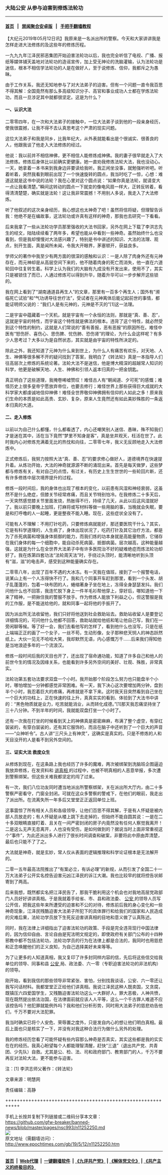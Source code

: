 ### 大陆公安 从参与迫害到修炼法轮功
------------------------

#### [首页](https://github.com/gfw-breaker/banned-news/blob/master/README.md) &nbsp;&nbsp;|&nbsp;&nbsp; [禁闻聚合安卓版](https://github.com/gfw-breaker/bn-android)  &nbsp;&nbsp;|&nbsp;&nbsp; [手把手翻墙教程](https://github.com/gfw-breaker/guides/wiki) 



<p>
 【大纪元2019年05月12日讯】我原来是一名派出所的警察。今天和大家讲讲我是怎样走进大法修炼的及这些年的修炼历程。
</p>
<p class="p4">
 <span class="s1">
  一九九九年江泽民邪恶集团开始迫害法轮功以后，我也完全听信了电视、广播、报纸等媒体铺天盖地对法轮功的造谣宣传，加上受无神论的洗脑灌输，认为法轮功是迷信，根本不相信学法轮功的人是在做好人，至于说修炼、信仰，我都斥之为愚昧。
 </span>
</p>
<p class="p4">
 <span class="s1">
  由于工作关系，我还无知地参与了对大法弟子的迫害。但有一个问题一直令我百思不得其解：全国竟然有那么多高级知识分子、高官和事业成功人士都在学炼法轮功，而且一旦涉足其中就都很坚定。这是为什么？
 </span>
</p>
<h4 class="p4">
 <span class="s1">
  <b>
   一、认识大法
  </b>
 </span>
</h4>
<p class="p4">
 <span class="s1">
  二零零四年，在一次和大法弟子的接触中，一位大法弟子谈到他的一段亲身经历，使我很震撼，让我不得不去认真思考这个严肃的现实问题。
 </span>
</p>
<p class="p4">
 <span class="s1">
  这位大法弟子和我是同乡，比我年纪大，从外表就能看出是个很诚实、很善良的人，他跟我谈了他走入大法修炼的经过。
 </span>
</p>
<p class="p4">
 <span class="s1">
  他说：我以前并不相信神佛，更不相信人能修炼成神佛。我的妻子很早就走入了大法修炼。修炼后身体比以前确实更健康。她一直劝我修炼法轮大法，我也没动心。
 </span>
 <span class="s1">
  一天，她拿着一本书来到我身边非要读给我听。我正闲坐没事，就勉强听听吧。听着听着，突然我看到眼前出现了一个快速旋转的圆点，我当时吃了一惊，心想：难道这就是这书中说的法轮？我在心里对这个圆点说：“如果你真是法轮，就请变大一点让我看清楚。”瞬间这转动的圆点一下就变的像电风扇一样大，正转反转着，看得清清楚楚，确实就是法轮！这让我非常震撼！不用别人多说，我走入了大法修炼。
 </span>
</p>
<p class="p4">
 <span class="s1">
  听了他叙述的这次亲身经历，我心想这也太神奇了吧！虽然将信将疑，但理智告诉我：他绝不是在编故事，这法轮功或许真有这样的神奇，那我也去研究一下看看。
 </span>
</p>
<p class="p4">
 <span class="s1">
  后来我拿了一些从法轮功学员那里强收的大法书回家，另外在网上下载了李洪志先生的经文，陆陆续续看了两年多，希望也能从中看到一些神奇。虽然始终什么也没看到，但是我却慢慢对大法感兴趣了，特别是书中讲述的知识、大法的法理、观点，别开生面，真是闻所未闻，令我大开眼界，茅塞顿开，获益良多。
 </span>
</p>
<p class="p4">
 <span class="s1">
  学师父的著作中我至少有两方面的很深的感触和认识：一是人除了肉身外还有元神存在，而元神却是从高层空间下来的，他不随着肉身的死亡而消失，他一直在六道轮回中往复转生着。科学上认为我们的大脑有九成没有开发出来，使用不了，其实只是被锁住了而已，人通过修炼可以得到升华，随着升华可以一步步解开这些锁的。
 </span>
</p>
<p class="p4">
 <span class="s1">
  我在网上看到了“湖南通道县再生人”的文章，那里有一百多个再生人；国外有“濒临死亡试验”和“气功诱导往世疗法”，受试者在元神离体后能记起前世的事情，都能证明师父说的：“我们人是有元神的，元神是不灭的”[1]这一法理。
 </span>
</p>
<p class="p4">
 <span class="s1">
  二是宇宙中蕴藏着一个天机，就是宇宙有一个永恒的法则，那就是“真、善、忍”，这就是宇宙的特性，而宇宙这个特性就是佛法的根本。违背了这个特性，就必然受到这个特性的制约，这就是人们常说的“善有善报，恶有恶报”的原因所在。难怪中医有“怒伤肝、喜伤心、思伤脾、忧伤肺、恐伤肾”的理论，为什么会这样呢？有多少人思考过？大多以为是自然状态，其实就是由宇宙的特性所决定的。
 </span>
</p>
<p class="p4">
 <span class="s1">
  除此之外，我还知道了元神为什么来到世上，为什么人有痛苦有欢乐，对天地、人生、神佛等很多解不开的疑问找到了答案，我明白了《转法轮》真是一本指导人们往高层次上修炼的系统论著。法轮大法不是迷信，他是博大精深的超越常人知识的科学，他更是破解天地、人生、神佛和引领人返本归真的一把金钥匙。
 </span>
</p>
<p class="p4">
 <span class="s1">
  真正明白了这些道理，我掩卷唏嘘赞叹！难怪古人有“朝闻道、夕可死”的感慨；难怪历史上很多皇帝宁愿放弃帝位，也要去修行；难怪世界上那些获得巨大成就的大科学家大都虔诚地信仰神佛！难怪全世界敬仰神佛拥有信仰的人如此之多！原来我们生命的本质是如此高贵、玄妙、复杂，原来人生竟然还有如此美妙殊胜的一条返本归真的大道。
 </span>
</p>
<h4 class="p4">
 <span class="s1">
  <b>
   二、走入修炼
  </b>
 </span>
</h4>
<p class="p4">
 <span class="s1">
  以前以为自己什么都懂，什么都看透了，内心还嘲笑别人迷信、愚昧，殊不知我们才是迷在其中，活在当下竟然“梦里不知身是客”，真是坐井观天，枉活在世了。此时我内心对修炼充满着无比的热忱和向往，二零零七年，我义无反顾地走入大法修炼中。
 </span>
</p>
<p class="p4">
 <span class="s1">
  正式修炼后，我努力按照大法“真、善、忍”的要求修心做好人，道德境界在快速提升着。从炼功开始，大法的神奇就源源不断的涌现出来。首先是每天做梦，这些梦都与修炼有关，有对自己的点悟，有过关，有历史上生生世世的一些轮回片断，还有许多修炼中层次境界提升的过程。
 </span>
</p>
<p class="p4">
 <span class="s1">
  修炼一段时间后，我的身体也出现了根本的变化，以前患有风湿和神经衰弱，这虽然不是什么绝症，但膝关节经常疼痛，而且关节特别怕冷。在我修炼二十多天后，一天突然感觉膝关节里面发烧，热胀得不行，持续了几天，从此以后这风湿就好了。我以前只要晚上加班，打麻将或写材料等做一些用脑的事，当晚就会失眠，要是和打呼噜的人一起睡，更是整夜不能入睡。现在，这些症状全没有了。
 </span>
</p>
<p class="p4">
 <span class="s1">
  可能有人不理解：不用打针吃药，只要修炼病就能好，那还要医院干什么？其实，它是有科学道理的，人生病了，身体出现状况了，吃药打针及其它治疗方法，都是为了杀死病菌和增强身体抵御的能力，而我们炼的功本身就是高能量物质，它储存在我们身体的每一个细胞中，能自动杀死病菌，抵御病菌。层次越高，这种能量越强，这就是为什么在全世界大法弟子中有许多医院治不好的疑难绝症而炼法轮功却好了。我在炼第四套功法“法轮周天法”时，手绕过头顶时，能清晰地听到头顶有“滋，滋”的电击声，感受到这种能量确实存在。
 </span>
</p>
<p class="p4">
 <span class="s1">
  二零零八年，出现了百年不遇的大冰冻。有一天我在值班，接到了一个报警电话，说某山上有一个人冻得快不行了。我和几个同事开车赶到那里，看到一个头发、胡子乱蓬蓬的，包着一块布团的人，蜷缩著身子坐在地上，冻得全身瑟瑟发抖。我们问他什么也不回答，我连忙脱下身上一件羊毛衫帮他穿上，穿好后，哪知道他一下来了精神，一把揪住我的警服不放手。作为修炼人能放下利益之心，但这警服是我的工作服，是不能送给他的，就和同事一起将他的手扳开了。
 </span>
</p>
<p class="p4">
 <span class="s1">
  因为派出所无法收留他，我们只好将他送到社会救助站去。救助站收留人是要登记详细情况的，可问他什么他都不回答，救助站就给他纸和笔让他自己写，我们在一旁闲聊等候。等了好一会，我们去看他写的怎样了，看到他什么也没写，只是在纸上端端正正的画了一个女子，一丝不苟，生动形像，女子那种悲天悯人的神态跃然纸上。大伙一见无不哈哈大笑，我却默然无语，内心感慨万千……后来我们得知他是当地浪迹多年的一个流浪汉。
 </span>
</p>
<p class="p4">
 <span class="s1">
  修炼一段时间后我的天目也开了，还出现了宿命通功能，知道了许多自己和他人的前世今生的情况及因缘关系，也能看到许多另外空间的美好、壮观、殊胜，非常真实。
 </span>
</p>
<p class="p4">
 <span class="s1">
  法轮功第五套功法要求双盘一个小时。我开始那个阶段怎么努力也只能盘半个小时，哪怕增加一分钟都感觉非常困难。有一天，我下决心这次要增加两分钟，盘到半个小时，我忍着巨大的疼痛，再疼就是不拿下来。这时我天目突然看到自己坐在一个巨大的功柱上，正在快速的往上升，真真实实的看到、体验到了大法书中讲的：“黑色物质就是业力，吃苦就能消业，从而转化成德。”[1]那天我忍痛坚持坐了三十八分钟。不到半年的时间，我就能双盘打坐一个小时了。
 </span>
</p>
<p class="p4">
 <span class="s1">
  还有一次我在打坐的时候看到天上的神佛真是密密麻麻，布满了整个虚空，有穿红袈裟的，有穿白袈裟的，还有其它服饰的，而且在脑子中还听到了一个巨大的声音――“众神听令”。古人讲“三尺头上有神灵”，这确实是真实的。只是不修炼的人和天目没开的人是看不到另外空间的。
 </span>
</p>
<h4 class="p4">
 <span class="s1">
  <b>
   三、证实大法 救度众生
  </b>
 </span>
</h4>
<p class="p4">
 <span class="s1">
  从修炼到现在，在这条路上我也经历了许多的魔难，两次被绑架到洗脑班企图逼迫我放弃修炼，在发资料和
  <a href="http://www.minghui.org/mh/glossary.html#8">
   <span class="s2">
    讲真相
   </span>
  </a>
  的过程中，也被不明真相的人恶意举报，多次遭到警察绑架。但这些关难我都坚定的闯了过来。
 </span>
</p>
<p class="p4">
 <span class="s1">
  有一次，我们八位功友同时遭当地派出所警察绑架，关在派出所大厅内，由二十多警察严密看守，门窗全封闭。可就在这众多警察的警戒下，在他们的眼前，我走出了派出所。在流离失所一年多后又堂堂正正返回单位上班。
 </span>
</p>
<p class="p4">
 <span class="s1">
  这事震惊了所有相关人员和各级领导，让他们百思不得其解，于是有人怀疑是被内部人员放走的；有人怀疑是从楼上跳下去走掉的，但始终不能自圆其说：一是在二十多双眼睛直接盯着、且关在一间严密封闭的房子内竟然没有任何人察觉我离开！二是这么无声无息离开，人也没有受伤，是如何做到的？据说当时上面非常重视这个“事件”，为此还派出多人进行了很长时间调查和破案，非要将此中原由弄清楚，最后也只能不了了之。
 </span>
</p>
<p class="p4">
 <span class="s1">
  大法就是神奇，就是玄妙，常人仅从表面的逻辑推理和科学论证根本是无法解开的。
 </span>
</p>
<p class="p4">
 <span class="s1">
  二零一五年最高法院推出了“有案必立，有诉必理”的新规，从而引发了全国二十一万大法弟子公开实名控告迫害元凶江泽民的诉江大潮。我也比较早的就将控告状邮寄到了两高。
 </span>
</p>
<p class="p4">
 <span class="s1">
  后来我想，既然都实名把江泽民告了，那我干脆利用这个机会也对我地高层党政部门人员好好讲讲真相。于是我就着手给省、市、县和政法委、
  <a href="http://www.epochtimes.com/gb/tag/%E5%85%AC%E5%AE%89.html">
   公安
  </a>
  的领导人员写公开信，把我这些年来所遭受的迫害和不公的对待，修炼前后我的身心变化和一些神奇现象，江泽民残酷迫害大法弟子所犯下的具体罪行和给我们的国家和人民造成的灾难后果，法轮功学员放下生死反迫害讲真相的目地和意义做了认真陈述。
 </span>
</p>
<p class="p4">
 <span class="s1">
  同时，我在法律上详细指出了迫害法轮功的政策、手段是完全违背现行中国法律的，因为信仰自由、言论自由是宪法明文规定的，即使政府有关部门公布的十四种邪教中都不包括法轮功，法轮功学员的行为在法律上都是合法的，我同时也用慈悲和正念唤醒他们的正义良知，为自己选择美好未来等等。
 </span>
</p>
<p class="p4">
 <span class="s1">
  为了让更多的人知道真相，我又复印了许多封同样内容的信，先后将这些信交给我单位的领导、同事和县
  <a href="http://www.epochtimes.com/gb/tag/%E5%85%AC%E5%AE%89.html">
   公安
  </a>
  局、政法委、六一零（专职迫害法轮功的非法机构）的领导。
 </span>
</p>
<p class="p4">
 <span class="s1">
  刚开始，看到我信的那些领导非常紧张、害怕，分别找我谈话，公安、六一零还让我写问话材料。我都堂堂正正给他们讲真相。我说江泽民这种人既卖国，又贪腐，既镇压六四爱国学生，又残酷迫害法轮功这么一大群好人，罪大恶极，人神共愤，现在既然提出依法治国，在法律面前就应该人人平等，这么一个千古罪人难道不应该控告吗？他犯罪就能例外吗？我和他们分析形势，同时用大法弟子的慈悲劝告他们，千万不要对大法犯罪。
 </span>
</p>
<p class="p4">
 <span class="s1">
  我当时确实已将个人安危、荣辱置之度外，只是发自内心的想让他们明白真相。最后上面也只是核实了一下，并没有对我这种合法行为做什么另外的处理。
 </span>
</p>
<p class="p4">
 <span class="s1">
  我的修炼经历您看了可能怀疑有些内容那么神奇是否真实，其实这些都是我的实实在在的经历。我真心盼望每个人都能理智清醒，赶快“三退”（退出共产党、共青团、少先队）自救。尤其是公、检、法、司和政府部门、教育部门的人，千万不要再反对法轮大法，更不能参与迫害。
 </span>
</p>
<p class="p4">
 <span class="s1">
  注：[1] 李洪志师父著作：《转法轮》
 </span>
</p>
<p class="p4">
 文章来源：明慧网
</p>
<p class="p4">
 责任编辑：高静
</p>

+++++++++++++++++++++++++++++++++++++++++++++++++++++++++++<br/><br/>
手机上长按并复制下列链接或二维码分享本文章：<br/>
https://github.com/gfw-breaker/banned-news/blob/master/pages/nsc993/n11252250.md <br/>
<a href='https://github.com/gfw-breaker/banned-news/blob/master/pages/nsc993/n11252250.md'><img src='https://github.com/gfw-breaker/banned-news/blob/master/pages/nsc993/n11252250.md.png'/></a> <br/>
原文地址（需翻墙访问）：http://www.epochtimes.com/gb/19/5/12/n11252250.htm


------------------------
#### [首页](https://github.com/gfw-breaker/banned-news/blob/master/README.md) &nbsp;|&nbsp; [Web代理](https://github.com/labour-camp/helloworld) &nbsp;|&nbsp; [一键翻墙软件](https://github.com/gfw-breaker/nogfw/blob/master/README.md) &nbsp;| [《九评共产党》](https://github.com/gfw-breaker/9ping.md/blob/master/README.md#九评之一评共产党是什么) | [《解体党文化》](https://github.com/gfw-breaker/jtdwh.md/blob/master/README.md) | [《共产主义的终极目的》](https://github.com/gfw-breaker/gczydzjmd.md/blob/master/README.md)

